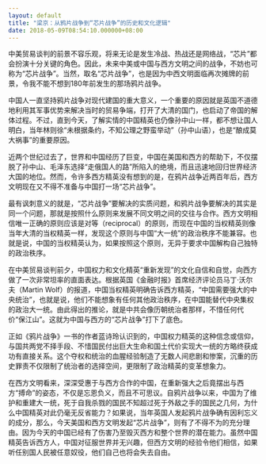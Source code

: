```yaml
---
layout: default
title: "梁京：从鸦片战争到“芯片战争”的历史和文化逻辑"
date: 2018-05-09T08:54:10.000000+08:00
---
```


中美贸易谈判的前景不容乐观，将来无论是发生冷战、热战还是网络战，“芯片”都会扮演十分关键的角色。因此，未来中美或中国与西方文明之间的战争，不妨也可称为“芯片战争”。当然，取名“芯片战争”，也是因为中西文明面临再次摊牌的前景，令我不能不想到180年前发生的那场鸦片战争。

中国人一直坚持鸦片战争对现代建国的重大意义，一个重要的原因就是英国不道德地利用其军事优势来解决当时的贸易争端，打开了大清的国门，也启动了帝国的解体过程。不过，直到今天，了解实情的中国精英也仍像孙中山一样，都不想让国人明白，当年林则徐“未根据条约，不知公理之野蛮举动”（孙中山语），也是“酿成莫大祸事”的重要原因。

近两个世纪过去了，世界和中国经历了巨变，中国在美国和西方的帮助下，不仅摆脱了孙中山、毛泽东选择“走俄国人的路”所陷入的绝境，而且迅速地回归世界经济大国的地位。然而，令许多西方精英没有想到的是，在鸦片战争近两百年后，西方文明现在又不得不准备与中国打一场“芯片战争”。

最有讽刺意义的就是，“芯片战争”要解决的实质问题，和鸦片战争要解决的其实是同一个问题，那就是按照什么原则来发展不同文明之间的交往与合作。西方文明相信唯一正确的原则应该是对等（reciprocal）的原则，而现在中国的当权精英则像当年大清的当权精英一样，发现这个原则与中国“大一统”的政治秩序不能兼容。也就是说，中国的当权精英认为，如果按照这个原则，无异于要求中国解构自己独特的政治秩序。

在中美贸易谈判前夕，中国权力和文化精英“重新发现”的文化自信和自觉，向西方做了一次非常坦率的直面表达。根据英国《金融时报》首席经济评论员马丁‧沃尔夫（Martin Wolf）的报道，中国当权精英明确告诉西方精英，“中国需要强大的中央统治”，也就是说，他们不能想象有任何其他政治秩序，在中国能替代中央集权的政治大一统。由此得出的推论，就是中共会像历朝统治者那样，不惜任何代价“保江山”。这就为中国与西方的“芯片战争”打下了底色。

正如《鸦片战争》一书的作者蓝诗玲认识到的，中国权力精英的这种信念或信仰，与国共两党不择手段、不惜国民付出巨大生命和国土代价实现大一统的方略终获成功有直接关系。这个夺权和统治的血腥经验制造了无数人间悲剧和惨案，沉重的历史罪责不仅限制了统治者的选择空间，更限制了政治精英的变革想象力。

在西方文明看来，深深受惠于与西方合作的中国，在重新强大之后竟摆出与西方“搏命”的姿态，不仅是忘恩负义，而且不可思议。自鸦片战争以来，中国为了维护和重建大一统，死于自我杀戮的国民不知超过死于外敌之手的国民之几何，为什么中国精英对此仍毫无反省能力？如果说，当年英国人发起鸦片战争确有因利忘义的成分，那么，今天美国和西方文明发起“芯片战争”，则有了不得不为的充分理由。因为今天的中国已经有了伤害乃至毁灭西方和整个世界的潜在能力。虽然中国精英告诉西方人，中国对征服世界并无兴趣，但西方文明的经验令他们相信，如果听任别国人民被任意奴役，他们自己也将会失去自由。

